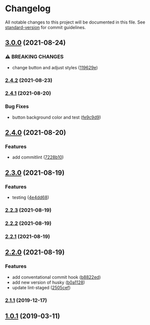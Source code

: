 # Changelog

All notable changes to this project will be documented in this file. See [standard-version](https://github.com/conventional-changelog/standard-version) for commit guidelines.

## [3.0.0](https://github.com/fitfab/fitfab-ui/compare/v2.4.2...v3.0.0) (2021-08-24)

### ⚠ BREAKING CHANGES

-   change button and adjust styles ([119629e](https://github.com/fitfab/fitfab-ui/commit/119629e9066e5b414b94d33a006a4aeddacb9893))

### [2.4.2](https://github.com/fitfab/fitfab-ui/compare/v2.4.1...v2.4.2) (2021-08-23)

### [2.4.1](https://github.com/fitfab/fitfab-ui/compare/v2.4.0...v2.4.1) (2021-08-20)

### Bug Fixes

-   button background color and test ([fe9c9d9](https://github.com/fitfab/fitfab-ui/commit/fe9c9d98ed096a8a36bbb6d81489d22b40e0dcdf))

## [2.4.0](https://github.com/fitfab/fitfab-ui/compare/v2.3.0...v2.4.0) (2021-08-20)

### Features

-   add commitlint ([7228b10](https://github.com/fitfab/fitfab-ui/commit/7228b10b3a0da8dfd2a83b0f35460d12f887ac07))

## [2.3.0](https://github.com/fitfab/fitfab-ui/compare/v2.2.3...v2.3.0) (2021-08-19)

### Features

-   testing ([4e4dd68](https://github.com/fitfab/fitfab-ui/commit/4e4dd68b4dad08a694fccb1f260f00e184b01609))

### [2.2.3](https://github.com/fitfab/fitfab-ui/compare/v2.2.2...v2.2.3) (2021-08-19)

### [2.2.2](https://github.com/fitfab/fitfab-ui/compare/v2.2.1...v2.2.2) (2021-08-19)

### [2.2.1](https://github.com/fitfab/fitfab-ui/compare/v2.2.0...v2.2.1) (2021-08-19)

## [2.2.0](https://github.com/fitfab/fitfab-ui/compare/v2.1.1...v2.2.0) (2021-08-19)

### Features

-   add conventational commit hook ([b8822ed](https://github.com/fitfab/fitfab-ui/commit/b8822ed6d1e77e2b5a84b6cbb2ddaf026819d6c3))
-   add new version of husky ([b0a1128](https://github.com/fitfab/fitfab-ui/commit/b0a112830f3aa5451b16d608225477ee256aac0a))
-   update lint-staged ([2505cef](https://github.com/fitfab/fitfab-ui/commit/2505cef232cf84402bca79ce20674700a5d6cf1b))

### [2.1.1](https://github.com/fitfab/fitfab-ui/compare/v2.1.0...v2.1.1) (2019-12-17)

## [1.0.1](https://github.com/fitfab/fitfab-ui/compare/v1.0.0...v1.0.1) (2019-03-11)
